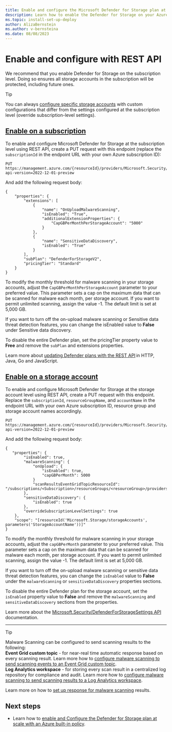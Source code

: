 ```yaml
---
title: Enable and configure the Microsoft Defender for Storage plan at scale using REST API
description: Learn how to enable the Defender for Storage on your Azure subscription for Microsoft Defender for Cloud using REST API.
ms.topic: install-set-up-deploy
author: AlizaBernstein
ms.author: v-bernsteina
ms.date: 08/08/2023
---
```


# Enable and configure with REST API

We recommend that you enable Defender for Storage on the subscription level. Doing so ensures all storage accounts in the subscription will be protected, including future ones.

> [!TIP]
> You can always [configure specific storage accounts](/azure/storage/common/azure-defender-storage-configure?toc=%2Fazure%2Fdefender-for-cloud%2Ftoc.json&tabs=enable-subscription#override-defender-for-storage-subscription-level-settings) with custom configurations that differ from the settings configured at the subscription level (override subscription-level settings).

## [Enable on a subscription](#tab/enable-subscription/)

To enable and configure Microsoft Defender for Storage at the subscription level using REST API, create a PUT request with this endpoint (replace the `subscriptionId` in the endpoint URL with your own Azure subscription ID):

```
PUT
https://management.azure.com/{resourceId}/providers/Microsoft.Security/defenderForStorageSettings/current?api-version=2022-12-01-preview

```
And add the following request body:

```
{
    "properties": {
        "extensions": [
            {
                "name": "OnUploadMalwareScanning",
                "isEnabled": "True",
                "additionalExtensionProperties": {
                    "CapGBPerMonthPerStorageAccount": "5000"
                }
            },
            {
                "name": "SensitiveDataDiscovery",
                "isEnabled": "True"
            }
        ],
        "subPlan": "DefenderForStorageV2",
        "pricingTier": "Standard"
    }
}
```
To modify the monthly threshold for malware scanning in your storage accounts, adjust the `CapGBPerMonthPerStorageAccount` parameter to your preferred value. This parameter sets a cap on the maximum data that can be scanned for malware each month, per storage account. If you want to permit unlimited scanning, assign the value -1. The default limit is set at 5,000 GB.

If you want to turn off the on-upload malware scanning or Sensitive data threat detection features, you can change the isEnabled value to **False** under Sensitive data discovery.

To disable the entire Defender plan, set the pricingTier property value to **Free** and remove the `subPlan` and extensions properties.

Learn more about [updating Defender plans with the REST API](/rest/api/defenderforcloud/pricings/update) in HTTP, Java, Go and JavaScript.

## [Enable on a storage account](#tab/enable-storage-account/)

To enable and configure Microsoft Defender for Storage at the storage account level using REST API, create a PUT request with this endpoint. Replace the `subscriptionId`, `resourceGroupName`, and `accountName` in the endpoint URL with your own Azure subscription ID, resource group and storage account names accordingly.

```
PUT
https://management.azure.com/{resourceId}/providers/Microsoft.Security/defenderForStorageSettings/current?api-version=2022-12-01-preview

```
And add the following request body:

```
{
   "properties": {
        "isEnabled": true,
        "malwareScanning": {
            "onUpload": {
                "isEnabled": true,
                "capGBPerMonth": 5000
            }
			"scanResultsEventGridTopicResourceId": "/subscriptions/<Subscription>/resourceGroups/<resourceGroup>/providers/Microsoft.EventGrid/topics/<topicName>"
        },
        "sensitiveDataDiscovery": {
            "isEnabled": true
        },
        "overrideSubscriptionLevelSettings": true
    },
    "scope": "[resourceId('Microsoft.Storage/storageAccounts', parameters('StorageAccountName'))]"
}
```

To modify the monthly threshold for malware scanning in your storage accounts, adjust the `capGBPerMonth` parameter to your preferred value. This parameter sets a cap on the maximum data that can be scanned for malware each month, per storage account. If you want to permit unlimited scanning, assign the value -1. The default limit is set at 5,000 GB.

If you want to turn off the on-upload malware scanning or sensitive data threat detection features, you can change the `isEnabled` value to **False** under the `malwareScanning` or `sensitiveDataDiscovery` properties sections.

To disable the entire Defender plan for the storage account, set the `isEnabled` property value to **False** and remove the `malwareScanning` and `sensitiveDataDiscovery` sections from the properties.

Learn more about the [Microsoft.Security/DefenderForStorageSettings API](/rest/api/defenderforcloud/defender-for-storage/create) documentation.

---

> [!TIP]
> Malware Scanning can be configured to send scanning results to the following: <br>  **Event Grid custom topic** - for near-real time automatic response based on every scanning result. Learn more how to [configure malware scanning to send scanning events to an Event Grid custom topic](/azure/storage/common/azure-defender-storage-configure?toc=%2Fazure%2Fdefender-for-cloud%2Ftoc.json&tabs=enable-storage-account#setting-up-event-grid-for-malware-scanning). <br> **Log Analytics workspace** - for storing every scan result in a centralized log repository for compliance and audit. Learn more how to [configure malware scanning to send scanning results to a Log Analytics workspace](/azure/storage/common/azure-defender-storage-configure?toc=%2Fazure%2Fdefender-for-cloud%2Ftoc.json&tabs=enable-storage-account#setting-up-logging-for-malware-scanning).

Learn more on how to [set up response for malware scanning](defender-for-storage-configure-malware-scan.md) results.

## Next steps

- Learn how to [enable and Configure the Defender for Storage plan at scale with an Azure built-in policy](defender-for-storage-policy-enablement.md).


